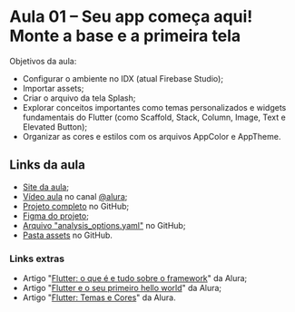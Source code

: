 # Aula 01 – Seu app começa aqui! Monte a base e a primeira tela

Objetivos da aula:

- Configurar o ambiente no IDX (atual Firebase Studio);
- Importar assets;
- Criar o arquivo da tela Splash;
- Explorar conceitos importantes como temas personalizados e widgets fundamentais do Flutter (como Scaffold, Stack, Column, Image, Text e Elevated Button);
- Organizar as cores e estilos com os arquivos AppColor e AppTheme.

## Links da aula

- [Site da aula](https://www.alura.com.br/imersao-mobile/aula01-mobile);
- [Vídeo aula](https://youtu.be/kXsfHBzzlhE) no canal [@alura](https://www.youtube.com/@alura);
- [Projeto completo](https://github.com/alura-cursos/flutter_techtaste) no GitHub;
- [Figma do projeto](https://www.figma.com/design/5WKjBnTvAKTraWTRqsjK02/TechTaste-%7C-Imers%C3%A3o?node-id=7-47);
- [Arquivo "analysis_options.yaml"](https://github.com/alura-cursos/flutter_techtaste/blob/main/analysis_options.yaml) no GitHub;
- [Pasta assets](https://github.com/alura-cursos/flutter_techtaste/tree/main/assets) no GitHub.

### Links extras

- Artigo "[Flutter: o que é e tudo sobre o framework](https://www.alura.com.br/artigos/flutter)" da Alura;
- Artigo "[Flutter e o seu primeiro hello world](https://www.alura.com.br/artigos/como-criar-um-projeto-com-flutter-hello-world)" da Alura;
- Artigo "[Flutter: Temas e Cores](https://www.alura.com.br/artigos/flutter-temas-cores)" da Alura.
